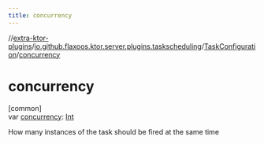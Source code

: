 ```yaml
---
title: concurrency
---
```

//[extra-ktor-plugins](../../../index.md)/[io.github.flaxoos.ktor.server.plugins.taskscheduling](../index.md)/[TaskConfiguration](index.md)/[concurrency](concurrency.md)



# concurrency



[common]\
var [concurrency](concurrency.md): [Int](https://kotlinlang.org/api/latest/jvm/stdlib/kotlin/-int/index.md)



How many instances of the task should be fired at the same time




